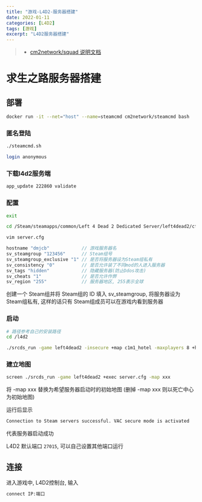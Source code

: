 ```yaml
---
title: "游戏-L4D2-服务器搭建"
date: 2022-01-11
categories: [L4D2]
tags: [游戏]
excerpt: "L4D2服务器搭建"
---
```


> - [cm2network/squad 说明文档](https://hub.docker.com/r/cm2network/squad/)

# 求生之路服务器搭建

## 部署

```sh
docker run -it --net="host" --name=steamcmd cm2network/steamcmd bash
```

### 匿名登陆

```sh
./steamcmd.sh
```

```sh
login anonymous
```

### 下载l4d2服务端

```sh
app_update 222860 validate
```

### 配置

```sh
exit

cd /Steam/steamapps/common/Left 4 Dead 2 Dedicated Server/left4dead2/cfg

vim server.cfg
```

```c
hostname "dmjcb"            // 游戏服务器名
sv_steamgroup "123456"      // Steam组号
sv_steamgroup_exclusive "1" // 是否将服务器设为Steam组私有
sv_consistency "0"          // 是否允许装了不同mod的人进入服务器
sv_tags "hidden"            // 隐藏服务器(防止Ddos攻击)
sv_cheats "1"               // 是否允许作弊
sv_region "255"             // 服务器地区, 255表示全球
```

创建一个 Steam组并将 Steam组的 ID 填入 sv\_steamgroup, 将服务器设为 Steam组私有, 这样的话只有 Steam组成员可以在游戏内看到服务器

### 启动

```sh
# 路径参考自己的安装路径  
cd /l4d2  

./srcds_run -game left4dead2 -insecure +map c1m1_hotel -maxplayers 8 +hostport 80 -condebug  +exec server.cfg -nomaster
```

### 建立地图

```sh
screen ./srcds_run -game left4dead2 +exec server.cfg -map xxx
```

将 -map xxx 替换为希望服务器启动时的初始地图 (删掉 -map xxx 则以死亡中心为初始地图)

运行后显示

```sh
Connection to Steam servers successful. VAC secure mode is activated
```

代表服务器启动成功

L4D2 默认端口 `27015`, 可以自己设置其他端口运行

## 连接

进入游戏中, L4D2控制台, 输入

```sh
connect IP:端口
```
